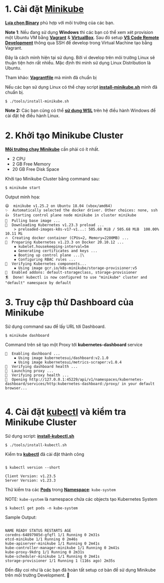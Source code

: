 # 1. Cài đặt [Minikube](https://minikube.sigs.k8s.io/docs/)

**[Lựa chọn Binary](https://minikube.sigs.k8s.io/docs/start/)** phù hợp với môi trường của các bạn.

**Note 1**: Nếu đang sử dụng **Windows** thì các bạn có thể xem xét provision một Ubuntu VM bằng **[Vagrant](https://www.vagrantup.com)** & **[VirtualBox](https://www.virtualbox.org)**. Sau đó setup **[VS Code Remote Development](https://code.visualstudio.com/docs/remote/ssh)** thông qua SSH để develop trong Virtual Machine tạo bằng Vagrant.

Đây là cách mình hiện tại sử dụng. Bởi vì develop trên môi trường Linux sẽ thuận tiện hơn rất nhiều. Mặc định thì mình sử dụng Linux Distribution là Ubuntu.

Tham khảo: **[Vagrantfile](../tools/Vagrantfile)** mà mình đã chuẩn bị

Nếu các bạn sử dụng Linux có thể chạy script **[install-minikube.sh](../tools/install-minikube.sh)** mình đã chuẩn bị.

```shell
$ ./tools/install-minikube.sh
```

**Note 2:** Các bạn cũng có thể **[sử dụng WSL](https://docs.microsoft.com/en-us/windows/wsl/install)** trên hệ điều hành Windows để cài đặt hệ điều hành Linux.

# 2. Khởi tạo Minikube Cluster

**[Môi trường chạy Minikube](https://minikube.sigs.k8s.io/docs/start/#what-youll-need)** cần phải có ít nhất.

- 2 CPU
- 2 GB Free Memory
- 20 GB Free Disk Space

Khởi tạo Minikube Cluster bằng command sau:

```
$ minikube start
```

Output minh họa:

```
😄  minikube v1.25.2 on Ubuntu 18.04 (vbox/amd64)
✨  Automatically selected the docker driver. Other choices: none, ssh
👍  Starting control plane node minikube in cluster minikube
🚜  Pulling base image ...
💾  Downloading Kubernetes v1.23.3 preload ...
    > preloaded-images-k8s-v17-v1...: 505.68 MiB / 505.68 MiB  100.00% 10.11 Mi
🔥  Creating docker container (CPUs=2, Memory=2200MB) ...
🐳  Preparing Kubernetes v1.23.3 on Docker 20.10.12 ...
    ▪ kubelet.housekeeping-interval=5m
    ▪ Generating certificates and keys ...
    ▪ Booting up control plane ...|\
    ▪ Configuring RBAC rules ...
🔎  Verifying Kubernetes components...
    ▪ Using image gcr.io/k8s-minikube/storage-provisioner:v5
🌟  Enabled addons: default-storageclass, storage-provisioner
🏄  Done! kubectl is now configured to use "minikube" cluster and "default" namespace by default
```

# 3. Truy cập thử Dashboard của Minikube

Sử dụng command sau để lấy URL tới Dashboard.

```
$ minikube dashboard
```

Command trên sẽ tạo một Proxy tới **kubernetes-dashboard** service

```
🔌  Enabling dashboard ...
    ▪ Using image kubernetesui/dashboard:v2.1.0
    ▪ Using image kubernetesui/metrics-scraper:v1.0.4
🤔  Verifying dashboard health ...
🚀  Launching proxy ...
🤔  Verifying proxy health ...
🎉  Opening http://127.0.0.1:45229/api/v1/namespaces/kubernetes-dashboard/services/http:kubernetes-dashboard:/proxy/ in your default browser...


```

# 4. Cài đặt [kubectl](https://kubernetes.io/docs/tasks/tools/) và kiểm tra Minikube Cluster

Sử dụng script: **[install-kubectl.sh](../tools/install-kubectl.sh)**

```
$ ./tools/install-kubectl.sh
```

Kiểm tra **[kubectl](https://kubernetes.io/docs/tasks/tools/)** đã cài đặt thành công

```

$ kubectl version --short

Client Version: v1.23.5
Server Version: v1.23.3
```

Thử kiểm tra các **[Pods](https://kubernetes.io/docs/concepts/workloads/pods/)** trong **[Namespace](https://kubernetes.io/docs/concepts/overview/working-with-objects/namespaces/)**: `kube-system`

NOTE: `kube-system` là namespace chứa các objects tạo Kubernetes System

```
$ kubectl get pods -n kube-system
```

Sample Output:

```

NAME READY STATUS RESTARTS AGE
coredns-64897985d-gfqfl 1/1 Running 0 2m31s
etcd-minikube 1/1 Running 0 2m46s
kube-apiserver-minikube 1/1 Running 0 2m41s
kube-controller-manager-minikube 1/1 Running 0 2m41s
kube-proxy-9kdrg 1/1 Running 0 2m31s
kube-scheduler-minikube 1/1 Running 0 2m41s
storage-provisioner 1/1 Running 1 (116s ago) 2m35s

```

Đến đây coi như là các bạn đã hoàn tất setup cơ bản để sử dụng Minikube trên môi trường Development. :tada:
